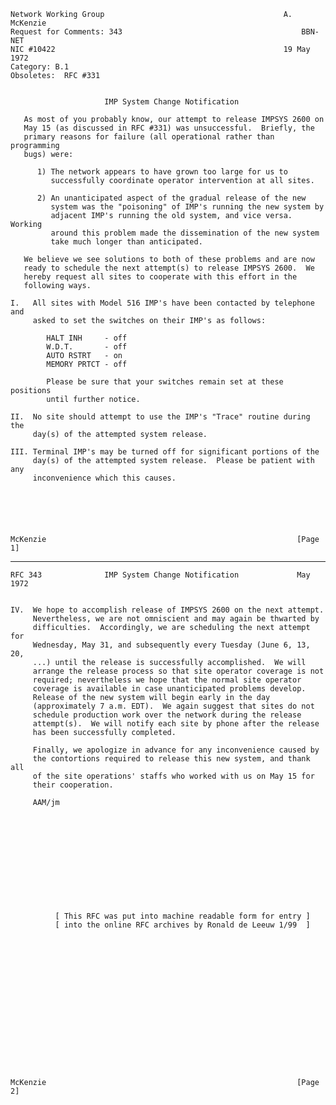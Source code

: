     Network Working Group                                        A. McKenzie
    Request for Comments: 343                                        BBN-NET
    NIC #10422                                                   19 May 1972
    Category: B.1
    Obsoletes:  RFC #331


                         IMP System Change Notification

       As most of you probably know, our attempt to release IMPSYS 2600 on
       May 15 (as discussed in RFC #331) was unsuccessful.  Briefly, the
       primary reasons for failure (all operational rather than programming
       bugs) were:

          1) The network appears to have grown too large for us to
             successfully coordinate operator intervention at all sites.

          2) An unanticipated aspect of the gradual release of the new
             system was the "poisoning" of IMP's running the new system by
             adjacent IMP's running the old system, and vice versa.  Working
             around this problem made the dissemination of the new system
             take much longer than anticipated.

       We believe we see solutions to both of these problems and are now
       ready to schedule the next attempt(s) to release IMPSYS 2600.  We
       hereby request all sites to cooperate with this effort in the
       following ways.

    I.   All sites with Model 516 IMP's have been contacted by telephone and
         asked to set the switches on their IMP's as follows:

            HALT INH     - off
            W.D.T.       - off
            AUTO RSTRT   - on
            MEMORY PRTCT - off

            Please be sure that your switches remain set at these positions
            until further notice.

    II.  No site should attempt to use the IMP's "Trace" routine during the
         day(s) of the attempted system release.

    III. Terminal IMP's may be turned off for significant portions of the
         day(s) of the attempted system release.  Please be patient with any
         inconvenience which this causes.






    McKenzie                                                        [Page 1]

------------------------------------------------------------------------

``` newpage
RFC 343              IMP System Change Notification             May 1972


IV.  We hope to accomplish release of IMPSYS 2600 on the next attempt.
     Nevertheless, we are not omniscient and may again be thwarted by
     difficulties.  Accordingly, we are scheduling the next attempt for
     Wednesday, May 31, and subsequently every Tuesday (June 6, 13, 20,
     ...) until the release is successfully accomplished.  We will
     arrange the release process so that site operator coverage is not
     required; nevertheless we hope that the normal site operator
     coverage is available in case unanticipated problems develop.
     Release of the new system will begin early in the day
     (approximately 7 a.m. EDT).  We again suggest that sites do not
     schedule production work over the network during the release
     attempt(s).  We will notify each site by phone after the release
     has been successfully completed.

     Finally, we apologize in advance for any inconvenience caused by
     the contortions required to release this new system, and thank all
     of the site operations' staffs who worked with us on May 15 for
     their cooperation.

     AAM/jm












          [ This RFC was put into machine readable form for entry ]
          [ into the online RFC archives by Ronald de Leeuw 1/99  ]

















McKenzie                                                        [Page 2]
```
